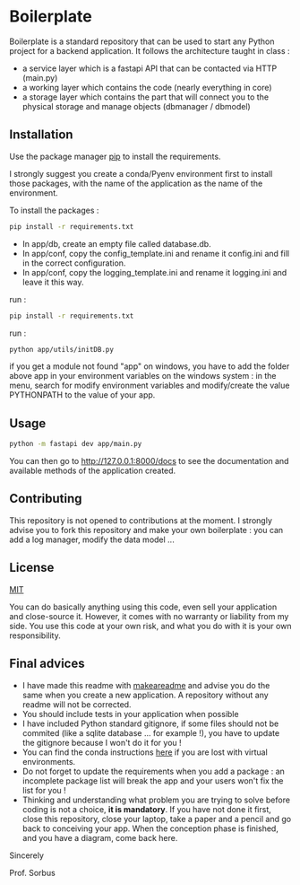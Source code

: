 # Boilerplate

Boilerplate is a standard repository that can be used to start any Python project for a backend application. It follows the architecture taught in class : 
 
- a service layer which is a fastapi API that can be contacted via HTTP (main.py)
- a working layer which contains the code (nearly everything in core)
- a storage layer which contains the part that will connect you to the physical storage and manage objects (dbmanager / dbmodel)

## Installation

Use the package manager [pip](https://pip.pypa.io/en/stable/) to install the requirements.

I strongly suggest you create a conda/Pyenv environment first to install those packages, with the name of the application as the name of the environment.

To install the packages :

```bash
pip install -r requirements.txt
```

- In app/db, create an empty file called database.db.
- In app/conf, copy the config_template.ini and rename it config.ini and fill in the correct configuration.
- In app/conf, copy the logging_template.ini and rename it logging.ini and leave it this way.

run : 

```bash
pip install -r requirements.txt
```

run : 

```bash
python app/utils/initDB.py
```

if you get a module not found "app" on windows, you have to add the folder above app in your environment variables on the windows system : in the menu, search for modify environment variables and modify/create the value PYTHONPATH to the value of your app.

## Usage

```bash 
python -m fastapi dev app/main.py
```

You can then go to http://127.0.0.1:8000/docs to see the documentation and available methods of the application created.

## Contributing

This repository is not opened to contributions at the moment. I strongly advise you to fork this repository and make your own boilerplate : you can add a log manager, modify the data model ... 

## License

[MIT](https://choosealicense.com/licenses/mit/)

You can do basically anything using this code, even sell your application and close-source it. However, it comes with no warranty or liability from my side. You use this code at your own risk, and what you do with it is your own responsibility.

## Final advices

- I have made this readme with [makeareadme](https://www.makeareadme.com/) and advise you do the same when you create a new application. A repository without any readme will not be corrected. 
- You should include tests in your application when possible
- I have included Python standard gitignore, if some files should not be commited (like a sqlite database ... for example !), you have to update the gitignore because I won't do it for you !
- You can find the conda instructions [here](https://docs.conda.io/projects/conda/en/4.6.0/_downloads/52a95608c49671267e40c689e0bc00ca/conda-cheatsheet.pdf) if you are lost with virtual environments.
- Do not forget to update the requirements when you add a package : an incomplete package list will break the app and your users won't fix the list for you !
- Thinking and understanding what problem you are trying to solve before coding is not a choice, **it is mandatory**. If you have not done it first, close this repository, close your laptop, take a paper and a pencil and go back to conceiving your app. When the conception phase is finished, and you have a diagram, come back here.

Sincerely

Prof. Sorbus